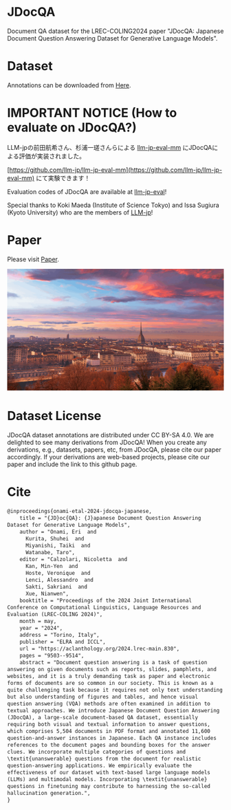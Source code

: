 # JDocQA

Document QA dataset for the LREC-COLING2024 paper "JDocQA: Japanese Document Question Answering Dataset for Generative Language Models".

# Dataset

Annotations can be downloaded from [Here](dataset/).


# IMPORTANT NOTICE (How to evaluate on JDocQA?) 

LLM-jpの前田航希さん、杉浦一瑳さんらによる [llm-jp-eval-mm](https://llm-jp.github.io/llm-jp-eval-mm/) にJDocQAによる評価が実装されました。

[https://github.com/llm-jp/llm-jp-eval-mm](https://github.com/llm-jp/llm-jp-eval-mm) にて実験できます！



Evaluation codes of JDocQA are available at [llm-jp-eval](https://llm-jp.github.io/llm-jp-eval-mm/)!

Special thanks to Koki Maeda (Institute of Science Tokyo) and Issa Sugiura (Kyoto University) who are the members of [LLM-jp](https://huggingface.co/llm-jp)! 


# Paper

Please visit [Paper](https://arxiv.org/abs/2403.19454).

![ test img](/misc/LRECCOLING.gif)

# Dataset License

JDocQA dataset annotations are distributed under CC BY-SA 4.0. We are delighted to see many derivations from JDocQA! When you create any derivations, e.g., datasets, papers, etc, from JDocQA, please cite our paper accordingly. If your derivations are web-based projects, please cite our paper and include the link to this github page.

# Cite

```
@inproceedings{onami-etal-2024-jdocqa-japanese,
    title = "{JD}oc{QA}: {J}apanese Document Question Answering Dataset for Generative Language Models",
    author = "Onami, Eri  and
      Kurita, Shuhei  and
      Miyanishi, Taiki  and
      Watanabe, Taro",
    editor = "Calzolari, Nicoletta  and
      Kan, Min-Yen  and
      Hoste, Veronique  and
      Lenci, Alessandro  and
      Sakti, Sakriani  and
      Xue, Nianwen",
    booktitle = "Proceedings of the 2024 Joint International Conference on Computational Linguistics, Language Resources and Evaluation (LREC-COLING 2024)",
    month = may,
    year = "2024",
    address = "Torino, Italy",
    publisher = "ELRA and ICCL",
    url = "https://aclanthology.org/2024.lrec-main.830",
    pages = "9503--9514",
    abstract = "Document question answering is a task of question answering on given documents such as reports, slides, pamphlets, and websites, and it is a truly demanding task as paper and electronic forms of documents are so common in our society. This is known as a quite challenging task because it requires not only text understanding but also understanding of figures and tables, and hence visual question answering (VQA) methods are often examined in addition to textual approaches. We introduce Japanese Document Question Answering (JDocQA), a large-scale document-based QA dataset, essentially requiring both visual and textual information to answer questions, which comprises 5,504 documents in PDF format and annotated 11,600 question-and-answer instances in Japanese. Each QA instance includes references to the document pages and bounding boxes for the answer clues. We incorporate multiple categories of questions and \textit{unanswerable} questions from the document for realistic question-answering applications. We empirically evaluate the effectiveness of our dataset with text-based large language models (LLMs) and multimodal models. Incorporating \textit{unanswerable} questions in finetuning may contribute to harnessing the so-called hallucination generation.",
}
```

